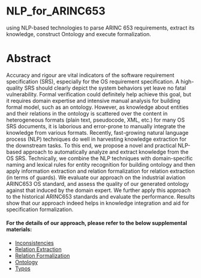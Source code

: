 # NLP_for_ARINC653
using NLP-based technologies to parse ARINC 653 requirements, extract its knowledge, construct Ontology and execute formalization.

# Abstract
Accuracy and rigour are vital indicators of the software requirement specification (SRS), especially for the OS requirement specification. A high-quality SRS should clearly depict the system behaviors yet leave no fatal vulnerability. Formal verification could definitely help achieve this goal, but it requires domain expertise and intensive manual analysis for building formal model, such as an ontology. However, as knowledge about entities and their relations in the ontology is scattered over the content in heterogeneous formats (plain text, pseudocode, XML, etc.) for many OS SRS documents, it is laborious and error-prone to manually integrate the knowledge from various formats. Recently, fast-growing natural language process (NLP) techniques do well in harvesting knowledge extraction for the downstream tasks. To this end, we propose a novel and practical NLP-based approach to automatically analyze and extract knowledge from the OS SRS. Technically, we combine the NLP techniques with domain-specific naming and lexical rules for entity recognition for building ontology and then apply information extraction and relation formalization for relation extraction (in terms of guards). We evaluate our approach on the industrial aviation ARINC653 OS standard, and assess the quality of our generated ontology against that induced by the domain expert. We further apply this approach to the historical ARINC653 standards and evaluate the performance. Results show that our approach indeed helps in knowledge integration and aid for specification formalization.

#### For the details of our approach, please refer to the below supplemental materials:
- [Inconsistencies](https://github.com/luomou97/NLP_for_ARINC653/tree/main/Inconsistencies) 
- [Relation Extraction](https://github.com/luomou97/NLP_for_ARINC653/tree/main/Relation%20Extraction) 
- [Relation Formalization](https://github.com/luomou97/NLP_for_ARINC653/tree/main/Relation%20Formalization) 
- [Ontology](https://github.com/luomou97/NLP_for_ARINC653/tree/main/Ontology) 
- [Typos](https://github.com/luomou97/NLP_for_ARINC653/tree/main/Typos)
